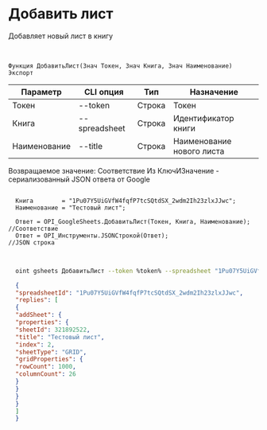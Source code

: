 ﻿---
sidebar_position: 1
---

# Добавить лист
 Добавляет новый лист в книгу


<br/>


`Функция ДобавитьЛист(Знач Токен, Знач Книга, Знач Наименование) Экспорт`

  | Параметр | CLI опция | Тип | Назначение |
  |-|-|-|-|
  | Токен | --token | Строка | Токен |
  | Книга | --spreadsheet | Строка | Идентификатор книги |
  | Наименование | --title | Строка | Наименование нового листа |

  
  Возвращаемое значение:   Соответствие Из КлючИЗначение - сериализованный JSON ответа от Google





```bsl title="Пример кода"
  
  Книга        = "1Pu07Y5UiGVfW4fqfP7tcSQtdSX_2wdm2Ih23zlxJJwc";
  Наименование = "Тестовый лист";
  
  Ответ = OPI_GoogleSheets.ДобавитьЛист(Токен, Книга, Наименование); //Соответствие
  Ответ = OPI_Инструменты.JSONСтрокой(Ответ);                        //JSON строка
  
```
	


```sh title="Пример команды CLI"
    
  oint gsheets ДобавитьЛист --token %token% --spreadsheet "1Pu07Y5UiGVfW4fqfP7tcSQtdSX_2wdm2Ih23zlxJJwc" --title "Тестовый лист"

```

```json title="Результат"
  {
  "spreadsheetId": "1Pu07Y5UiGVfW4fqfP7tcSQtdSX_2wdm2Ih23zlxJJwc",
  "replies": [
  {
  "addSheet": {
  "properties": {
  "sheetId": 321892522,
  "title": "Тестовый лист",
  "index": 2,
  "sheetType": "GRID",
  "gridProperties": {
  "rowCount": 1000,
  "columnCount": 26
  }
  }
  }
  }
  ]
  }
```

